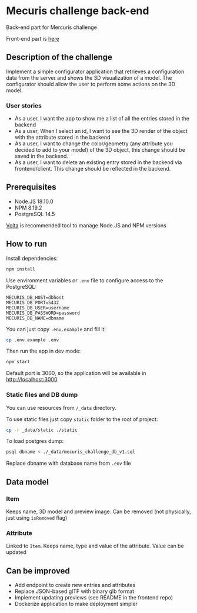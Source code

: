 # Mecuris challenge back-end

Back-end part for Mercuris challenge

Front-end part is [here](https://github.com/mdafanasev/mecuris-challenge-frontend)

## Description of the challenge

Implement a simple configurator application that retrieves a configuration data from the server and
shows the 3D visualization of a model. The configurator should allow the user to perform some actions
on the 3D model.

### User stories

- As a user, I want the app to show me a list of all the entries stored in the backend
- As a user, When I select an id, I want to see the 3D render of the object with the attribute stored
  in the backend
- As a user, I want to change the color/geometry (any attribute you decided to add to your model)
  of the 3D object, this change should be saved in the backend.
- As a user, I want to delete an existing entry stored in the backend via frontend/client. This
  change should be reflected in the backend.

## Prerequisites

- Node.JS 18.10.0
- NPM 8.19.2
- PostgreSQL 14.5

[Volta](https://volta.sh/) is recommended tool to manage Node.JS and NPM versions

## How to run

Install dependencies:

```bash
npm install
```

Use environment variables or `.env` file to configure access to the PostgreSQL:

```
MECURIS_DB_HOST=dbhost
MECURIS_DB_PORT=5432
MECURIS_DB_USER=username
MECURIS_DB_PASSWORD=password
MECURIS_DB_NAME=dbname
```

You can just copy `.env.example` and fill it:

```bash
cp .env.example .env
```

Then run the app in dev mode:

```bash
npm start
```

Default port is 3000, so the application will be available in [http://localhost:3000](http://localhost:3000)

### Static files and DB dump

You can use resources from `/_data` directory.

To use static files just copy `static` folder to the root of project:

```bash
cp -r _data/static ./static
```

To load postgres dump:

```bash
psql dbname < ./_data/mecuris_challenge_db_v1.sql
```

Replace dbname with database name from `.env` file

## Data model

### Item

Keeps name, 3D model and preview image. Can be removed (not physically, just using `isRemoved` flag)

### Attribute

Linked to `Item`. Keeps name, type and value of the attribute. Value can be updated

## Can be improved

- Add endpoint to create new entries and attributes 
- Replace JSON-based glTF with binary glb format
- Implement updating previews (see README in the frontend repo)
- Dockerize application to make deployment simpler
